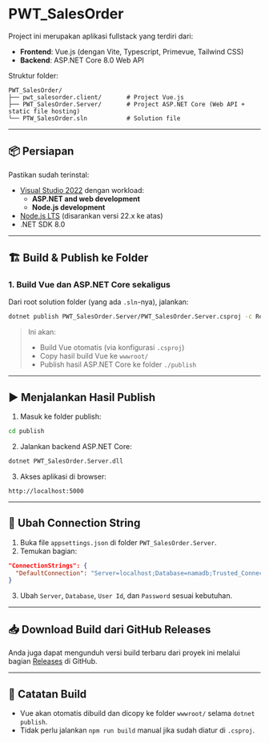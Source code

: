 ﻿
# PWT_SalesOrder

Project ini merupakan aplikasi fullstack yang terdiri dari:
- **Frontend**: Vue.js (dengan Vite, Typescript, Primevue, Tailwind CSS)
- **Backend**: ASP.NET Core 8.0 Web API

Struktur folder:
```
PWT_SalesOrder/
├── pwt_salesorder.client/       # Project Vue.js
├── PWT_SalesOrder.Server/       # Project ASP.NET Core (Web API + static file hosting)
└── PTW_SalesOrder.sln           # Solution file
```

---

## 📦 Persiapan

Pastikan sudah terinstal:
- [Visual Studio 2022](https://visualstudio.microsoft.com/vs/) dengan workload:
  - **ASP.NET and web development**
  - **Node.js development**
- [Node.js LTS](https://nodejs.org/en) (disarankan versi 22.x ke atas)
- .NET SDK 8.0

---

## 🏗 Build & Publish ke Folder

### 1. Build Vue dan ASP.NET Core sekaligus
Dari root solution folder (yang ada `.sln`-nya), jalankan:

```bash
dotnet publish PWT_SalesOrder.Server/PWT_SalesOrder.Server.csproj -c Release -o ./publish
```

> Ini akan:
> - Build Vue otomatis (via konfigurasi `.csproj`)
> - Copy hasil build Vue ke `wwwroot/`
> - Publish hasil ASP.NET Core ke folder `./publish`

---

## ▶ Menjalankan Hasil Publish

1. Masuk ke folder publish:
```bash
cd publish
```

2. Jalankan backend ASP.NET Core:
```bash
dotnet PWT_SalesOrder.Server.dll
```

3. Akses aplikasi di browser:
```
http://localhost:5000
```
---

## 🔧 Ubah Connection String

1. Buka file `appsettings.json` di folder `PWT_SalesOrder.Server`.
2. Temukan bagian:

```json
"ConnectionStrings": {
  "DefaultConnection": "Server=localhost;Database=namadb;Trusted_Connection=True;"
}
```

3. Ubah `Server`, `Database`, `User Id`, dan `Password` sesuai kebutuhan.

---
## 📥 Download Build dari GitHub Releases

Anda juga dapat mengunduh versi build terbaru dari proyek ini melalui bagian [Releases](https://github.com/FarisFreak/PWT_SalesOrder/releasess) di GitHub.

---

## 📁 Catatan Build

- Vue akan otomatis dibuild dan dicopy ke folder `wwwroot/` selama `dotnet publish`.
- Tidak perlu jalankan `npm run build` manual jika sudah diatur di `.csproj`.